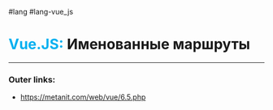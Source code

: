 #lang #lang-vue_js
# <font color="#00b0f0">Vue.JS:</font> Именованные маршруты
---
### Outer links:
- https://metanit.com/web/vue/6.5.php